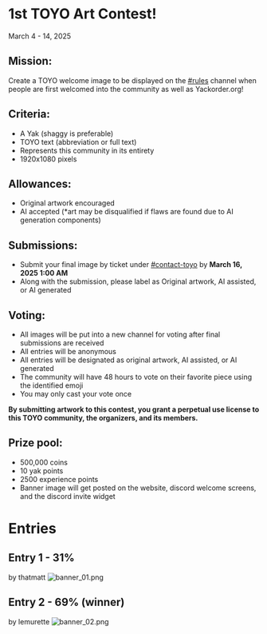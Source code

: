 # 1st TOYO Art Contest!

March 4 - 14, 2025

## Mission:
Create a TOYO welcome image to be displayed on the [#rules](https://discordapp.com/channels/1295352148846055444/1295352386327679058) channel when people are first welcomed into the community as well as Yackorder.org!

## Criteria:
* A Yak (shaggy is preferable)
* TOYO text (abbreviation or full text)
* Represents this community in its entirety
* 1920x1080 pixels

## Allowances:
* Original artwork encouraged
* AI accepted (*art may be disqualified if flaws are found due to AI generation components)

## Submissions:
* Submit your final image by ticket under [#⁠contact-toyo](https://discordapp.com/channels/1295352148846055444/1297387976266874991) by **March 16, 2025 1:00 AM**
* Along with the submission, please label as Original artwork, AI assisted, or AI generated

## Voting:
* All images will be put into a new channel for voting after final submissions are received
* All entries will be anonymous
* All entries will be designated as original artwork, AI assisted, or AI generated
* The community will have 48 hours to vote on their favorite piece using the identified emoji
* You may only cast your vote once

**By submitting artwork to this contest, you grant a perpetual use license to this TOYO community, the organizers, and its members.**

## Prize pool:
* 500,000 coins
* 10 yak points
* 2500 experience points
* Banner image will get posted on the website,  discord welcome screens, and the discord invite widget

# Entries

## Entry 1 - 31%
by thatmatt
![banner_01.png](/img/contests/banner_01.png)

## Entry 2 - 69% (winner)
by lemurette
![banner_02.png](/img/contests/banner_02.png)
